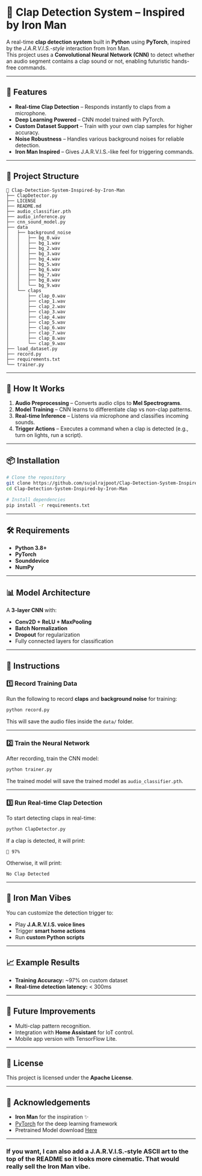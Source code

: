 # 👏 Clap Detection System – Inspired by Iron Man

A real-time **clap detection system** built in **Python** using **PyTorch**, inspired by the *J.A.R.V.I.S.-style* interaction from Iron Man.  
This project uses a **Convolutional Neural Network (CNN)** to detect whether an audio segment contains a clap sound or not, enabling futuristic hands-free commands.

---

## 🚀 Features
- **Real-time Clap Detection** – Responds instantly to claps from a microphone.
- **Deep Learning Powered** – CNN model trained with PyTorch.
- **Custom Dataset Support** – Train with your own clap samples for higher accuracy.
- **Noise Robustness** – Handles various background noises for reliable detection.
- **Iron Man Inspired** – Gives J.A.R.V.I.S.-like feel for triggering commands.

---

## 📂 Project Structure
```
📂 Clap-Detection-System-Inspired-by-Iron-Man
├── ClapDetector.py
├── LICENSE
├── README.md
├── audio_classifier.pth
├── audio_inference.py
├── cnn_sound_model.py
├── data
│   ├── background_noise
│   │   ├── bg_0.wav
│   │   ├── bg_1.wav
│   │   ├── bg_2.wav
│   │   ├── bg_3.wav
│   │   ├── bg_4.wav
│   │   ├── bg_5.wav
│   │   ├── bg_6.wav
│   │   ├── bg_7.wav
│   │   ├── bg_8.wav
│   │   └── bg_9.wav
│   └── claps
│       ├── clap_0.wav
│       ├── clap_1.wav
│       ├── clap_2.wav
│       ├── clap_3.wav
│       ├── clap_4.wav
│       ├── clap_5.wav
│       ├── clap_6.wav
│       ├── clap_7.wav
│       ├── clap_8.wav
│       └── clap_9.wav
├── load_dataset.py
├── record.py
├── requirements.txt
└── trainer.py
````

---

## 🧠 How It Works
1. **Audio Preprocessing** – Converts audio clips to **Mel Spectrograms**.
2. **Model Training** – CNN learns to differentiate clap vs non-clap patterns.
3. **Real-time Inference** – Listens via microphone and classifies incoming sounds.
4. **Trigger Actions** – Executes a command when a clap is detected (e.g., turn on lights, run a script).

---

## 📦 Installation
```bash
# Clone the repository
git clone https://github.com/sujalrajpoot/Clap-Detection-System-Inspired-by-Iron-Man.git
cd Clap-Detection-System-Inspired-by-Iron-Man

# Install dependencies
pip install -r requirements.txt
````

---

## 🛠 Requirements

* **Python 3.8+**
* **PyTorch**
* **Sounddevice**
* **NumPy**

---

## 📊 Model Architecture

A **3-layer CNN** with:

* **Conv2D + ReLU + MaxPooling**
* **Batch Normalization**
* **Dropout** for regularization
* Fully connected layers for classification

---

## 📜 Instructions

### 1️⃣ Record Training Data

Run the following to record **claps** and **background noise** for training:

```bash
python record.py
```

This will save the audio files inside the `data/` folder.

---

### 2️⃣ Train the Neural Network

After recording, train the CNN model:

```bash
python trainer.py
```

The trained model will save the trained model as `audio_classifier.pth`.

---

### 3️⃣ Run Real-time Clap Detection

To start detecting claps in real-time:

```bash
python ClapDetector.py
```

If a clap is detected, it will print:

```
👏 97%
```

Otherwise, it will print:

```
No Clap Detected
```

---

## 🎨 Iron Man Vibes

You can customize the detection trigger to:

* Play **J.A.R.V.I.S. voice lines**
* Trigger **smart home actions**
* Run **custom Python scripts**

---

## 📈 Example Results

* **Training Accuracy:** \~97% on custom dataset
* **Real-time detection latency:** < 300ms

---

## 📌 Future Improvements

* Multi-clap pattern recognition.
* Integration with **Home Assistant** for IoT control.
* Mobile app version with TensorFlow Lite.

---

## 📜 License

This project is licensed under the **Apache License**.

---

## 🙌 Acknowledgements

* **Iron Man** for the inspiration ✨
* [PyTorch](https://pytorch.org/) for the deep learning framework
* Pretrained Model download [Here](https://drive.google.com/file/d/1o57-J436_OmcOgA-Vt3e3ontPPqA4gu_/view?usp=sharing)
---

### If you want, I can also **add a J.A.R.V.I.S.-style ASCII art** to the top of the README so it looks more cinematic. That would really sell the Iron Man vibe.
